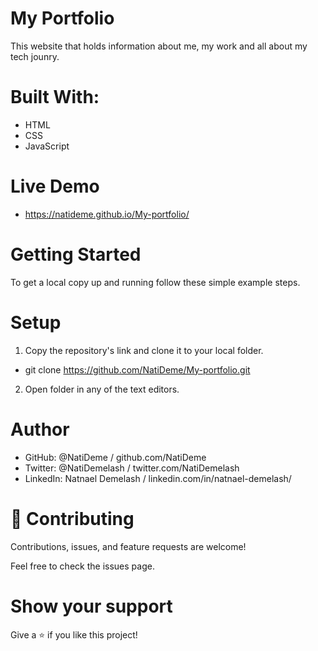 # My Portfolio
This website that holds information about me, my work and all about my tech jounry.

# Built With: 
- HTML
- CSS
- JavaScript
# Live Demo
- https://natideme.github.io/My-portfolio/

# Getting Started


To get a local copy up and running follow these simple example steps.


# Setup
1. Copy the repository's link and clone it to your local folder.
- git clone https://github.com/NatiDeme/My-portfolio.git
2. Open folder in any of the text editors.
# Author

- GitHub: @NatiDeme / github.com/NatiDeme
- Twitter: @NatiDemelash / twitter.com/NatiDemelash
- LinkedIn: Natnael Demelash / linkedin.com/in/natnael-demelash/

# 🤝 Contributing
Contributions, issues, and feature requests are welcome!

Feel free to check the issues page.

# Show your support
Give a ⭐️ if you like this project!
